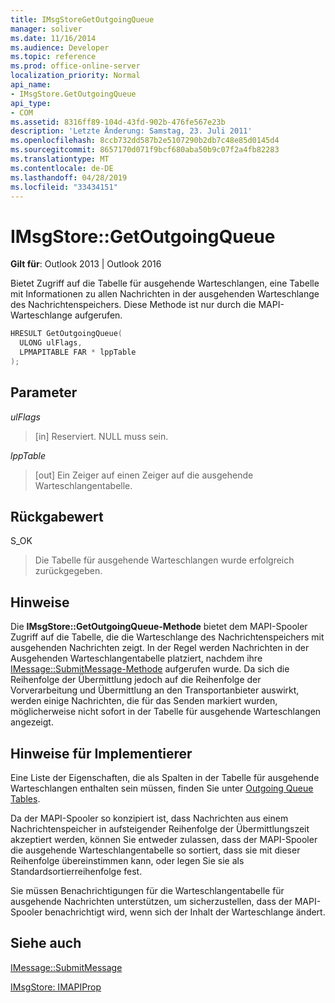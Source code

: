 ```yaml
---
title: IMsgStoreGetOutgoingQueue
manager: soliver
ms.date: 11/16/2014
ms.audience: Developer
ms.topic: reference
ms.prod: office-online-server
localization_priority: Normal
api_name:
- IMsgStore.GetOutgoingQueue
api_type:
- COM
ms.assetid: 8316ff89-104d-43fd-902b-476fe567e23b
description: 'Letzte Änderung: Samstag, 23. Juli 2011'
ms.openlocfilehash: 8ccb732dd587b2e5107290b2db7c48e85d0145d4
ms.sourcegitcommit: 8657170d071f9bcf680aba50b9c07f2a4fb82283
ms.translationtype: MT
ms.contentlocale: de-DE
ms.lasthandoff: 04/28/2019
ms.locfileid: "33434151"
---
```

# <a name="imsgstoregetoutgoingqueue"></a>IMsgStore::GetOutgoingQueue

  
  
**Gilt für**: Outlook 2013 | Outlook 2016 
  
Bietet Zugriff auf die Tabelle für ausgehende Warteschlangen, eine Tabelle mit Informationen zu allen Nachrichten in der ausgehenden Warteschlange des Nachrichtenspeichers. Diese Methode ist nur durch die MAPI-Warteschlange aufgerufen.
  
```cpp
HRESULT GetOutgoingQueue(
  ULONG ulFlags,
  LPMAPITABLE FAR * lppTable
);
```

## <a name="parameters"></a>Parameter

 _ulFlags_
  
> [in] Reserviert. NULL muss sein.
    
 _lppTable_
  
> [out] Ein Zeiger auf einen Zeiger auf die ausgehende Warteschlangentabelle.
    
## <a name="return-value"></a>Rückgabewert

S_OK 
  
> Die Tabelle für ausgehende Warteschlangen wurde erfolgreich zurückgegeben.
    
## <a name="remarks"></a>Hinweise

Die **IMsgStore::GetOutgoingQueue-Methode** bietet dem MAPI-Spooler Zugriff auf die Tabelle, die die Warteschlange des Nachrichtenspeichers mit ausgehenden Nachrichten zeigt. In der Regel werden Nachrichten in der Ausgehenden Warteschlangentabelle platziert, nachdem ihre [IMessage::SubmitMessage-Methode](imessage-submitmessage.md) aufgerufen wurde. Da sich die Reihenfolge der Übermittlung jedoch auf die Reihenfolge der Vorverarbeitung und Übermittlung an den Transportanbieter auswirkt, werden einige Nachrichten, die für das Senden markiert wurden, möglicherweise nicht sofort in der Tabelle für ausgehende Warteschlangen angezeigt. 
  
## <a name="notes-to-implementers"></a>Hinweise für Implementierer

Eine Liste der Eigenschaften, die als Spalten in der Tabelle für ausgehende Warteschlangen enthalten sein müssen, finden Sie unter [Outgoing Queue Tables](outgoing-queue-tables.md). 
  
Da der MAPI-Spooler so konzipiert ist, dass Nachrichten aus einem Nachrichtenspeicher in aufsteigender Reihenfolge der Übermittlungszeit akzeptiert werden, können Sie entweder zulassen, dass der MAPI-Spooler die ausgehende Warteschlangentabelle so sortiert, dass sie mit dieser Reihenfolge übereinstimmen kann, oder legen Sie sie als Standardsortierreihenfolge fest.
  
Sie müssen Benachrichtigungen für die Warteschlangentabelle für ausgehende Nachrichten unterstützen, um sicherzustellen, dass der MAPI-Spooler benachrichtigt wird, wenn sich der Inhalt der Warteschlange ändert. 
  
## <a name="see-also"></a>Siehe auch



[IMessage::SubmitMessage](imessage-submitmessage.md)
  
[IMsgStore: IMAPIProp](imsgstoreimapiprop.md)

